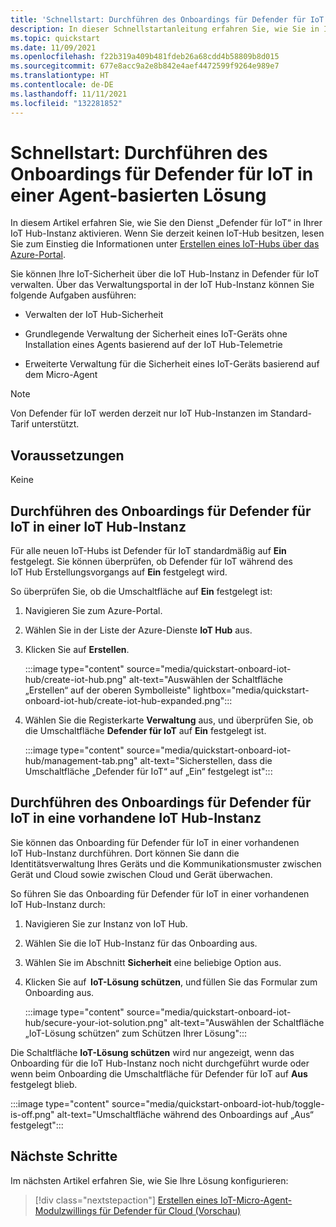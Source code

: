 ```yaml
---
title: 'Schnellstart: Durchführen des Onboardings für Defender für IoT in einer Agent-basierten Lösung'
description: In dieser Schnellstartanleitung erfahren Sie, wie Sie in Ihrer Azure IoT Hub-Instanz das Onboarding für den Sicherheitsdienst „Defender für IoT“ durchführen und den Dienst aktivieren.
ms.topic: quickstart
ms.date: 11/09/2021
ms.openlocfilehash: f22b319a409b481fdeb26a68cdd4b58809b8d015
ms.sourcegitcommit: 677e8acc9a2e8b842e4aef4472599f9264e989e7
ms.translationtype: HT
ms.contentlocale: de-DE
ms.lasthandoff: 11/11/2021
ms.locfileid: "132281852"
---
```

# <a name="quickstart-onboard-defender-for-iot-to-an-agent-based-solution"></a>Schnellstart: Durchführen des Onboardings für Defender für IoT in einer Agent-basierten Lösung

In diesem Artikel erfahren Sie, wie Sie den Dienst „Defender für IoT“ in Ihrer IoT Hub-Instanz aktivieren. Wenn Sie derzeit keinen IoT-Hub besitzen, lesen Sie zum Einstieg die Informationen unter [Erstellen eines IoT-Hubs über das Azure-Portal](../../iot-hub/iot-hub-create-through-portal.md).

Sie können Ihre IoT-Sicherheit über die IoT Hub-Instanz in Defender für IoT verwalten. Über das Verwaltungsportal in der IoT Hub-Instanz können Sie folgende Aufgaben ausführen: 

- Verwalten der IoT Hub-Sicherheit

- Grundlegende Verwaltung der Sicherheit eines IoT-Geräts ohne Installation eines Agents basierend auf der IoT Hub-Telemetrie 

- Erweiterte Verwaltung für die Sicherheit eines IoT-Geräts basierend auf dem Micro-Agent

> [!NOTE]
> Von Defender für IoT werden derzeit nur IoT Hub-Instanzen im Standard-Tarif unterstützt.

## <a name="prerequisites"></a>Voraussetzungen

Keine

## <a name="onboard-defender-for-iot-to-an-iot-hub"></a>Durchführen des Onboardings für Defender für IoT in einer IoT Hub-Instanz

Für alle neuen IoT-Hubs ist Defender für IoT standardmäßig auf **Ein** festgelegt. Sie können überprüfen, ob Defender für IoT während des IoT Hub Erstellungsvorgangs auf **Ein** festgelegt wird.

So überprüfen Sie, ob die Umschaltfläche auf **Ein** festgelegt ist:

1. Navigieren Sie zum Azure-Portal.

1. Wählen Sie in der Liste der Azure-Dienste **IoT Hub** aus.

1. Klicken Sie auf **Erstellen**.

    :::image type="content" source="media/quickstart-onboard-iot-hub/create-iot-hub.png" alt-text="Auswählen der Schaltfläche „Erstellen“ auf der oberen Symbolleiste" lightbox="media/quickstart-onboard-iot-hub/create-iot-hub-expanded.png":::

1. Wählen Sie die Registerkarte **Verwaltung** aus, und überprüfen Sie, ob die Umschaltfläche **Defender für IoT** auf **Ein** festgelegt ist.

    :::image type="content" source="media/quickstart-onboard-iot-hub/management-tab.png" alt-text="Sicherstellen, dass die Umschaltfläche „Defender für IoT“ auf „Ein“ festgelegt ist":::

## <a name="onboard-defender-for-iot-to-an-existing-iot-hub"></a>Durchführen des Onboardings für Defender für IoT in eine vorhandene IoT Hub-Instanz

Sie können das Onboarding für Defender für IoT in einer vorhandenen IoT Hub-Instanz durchführen. Dort können Sie dann die Identitätsverwaltung Ihres Geräts und die Kommunikationsmuster zwischen Gerät und Cloud sowie zwischen Cloud und Gerät überwachen.

So führen Sie das Onboarding für Defender für IoT in einer vorhandenen IoT Hub-Instanz durch:

1. Navigieren Sie zur Instanz von IoT Hub. 

1. Wählen Sie die IoT Hub-Instanz für das Onboarding aus.

1. Wählen Sie im Abschnitt **Sicherheit** eine beliebige Option aus.

1. Klicken Sie auf  **IoT-Lösung schützen**, und füllen Sie das Formular zum Onboarding aus. 

    :::image type="content" source="media/quickstart-onboard-iot-hub/secure-your-iot-solution.png" alt-text="Auswählen der Schaltfläche „IoT-Lösung schützen“ zum Schützen Ihrer Lösung":::

Die Schaltfläche **IoT-Lösung schützen** wird nur angezeigt, wenn das Onboarding für die IoT Hub-Instanz noch nicht durchgeführt wurde oder wenn beim Onboarding die Umschaltfläche für Defender für IoT auf **Aus** festgelegt blieb.

:::image type="content" source="media/quickstart-onboard-iot-hub/toggle-is-off.png" alt-text="Umschaltfläche während des Onboardings auf „Aus“ festgelegt":::

## <a name="next-steps"></a>Nächste Schritte

Im nächsten Artikel erfahren Sie, wie Sie Ihre Lösung konfigurieren:

> [!div class="nextstepaction"]
> [Erstellen eines IoT-Micro-Agent-Modulzwillings für Defender für Cloud (Vorschau)](quickstart-create-micro-agent-module-twin.md)
